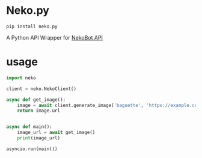 # Neko.py
`pip install neko.py`

A Python API Wrapper for [NekoBot API](https://docs.nekobot.xyz/#image-generation-threats)

# usage

```py
import neko

client = neko.NekoClient()

async def get_image():
    image = await client.generate_image('baguette', 'https://example.com/image.jpg')
    return image.url


async def main():
    image_url = await get_image()
    print(image_url)

asyncio.run(main())
```
